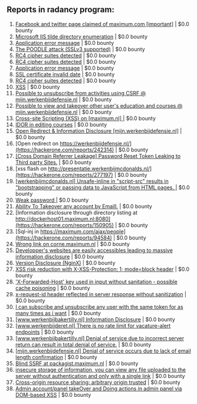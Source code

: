 ## Reports in radancy program:
1. [Facebook and twitter page claimed of maximum.com [important]](https://hackerone.com/reports/170894) | $0.0 bounty
2. [Microsoft IIS tilde directory enumeration](https://hackerone.com/reports/148777) | $0.0 bounty
3. [Application error message](https://hackerone.com/reports/148963) | $0.0 bounty
4. [The POODLE attack (SSLv3 supported)](https://hackerone.com/reports/146911) | $0.0 bounty
5. [RC4 cipher suites detected](https://hackerone.com/reports/101324) | $0.0 bounty
6. [RC4 cipher suites detected](https://hackerone.com/reports/146910) | $0.0 bounty
7. [Application error message](https://hackerone.com/reports/106384) | $0.0 bounty
8. [SSL certificate invalid date](https://hackerone.com/reports/101330) | $0.0 bounty
9. [RC4 cipher suites detected](https://hackerone.com/reports/101331) | $0.0 bounty
10. [XSS](https://hackerone.com/reports/219821) | $0.0 bounty
11. [Possible to unsubscribe from activities using CSRF @ mijn.werkenbijdefensie.nl](https://hackerone.com/reports/217555) | $0.0 bounty
12. [Possible to view and takeover other user's education and courses @ mijn.werkenbijdefensie.nl](https://hackerone.com/reports/217558) | $0.0 bounty
13. [Cross-site Scripting (XSS) on [maximum.nl] ](https://hackerone.com/reports/228006) | $0.0 bounty
14. [IDOR in editing courses](https://hackerone.com/reports/227522) | $0.0 bounty
15. [Open Redirect & Information Disclosure [mijn.werkenbijdefensie.nl]](https://hackerone.com/reports/239503) | $0.0 bounty
16. [Open redirect on https://werkenbijdefensie.nl/](https://hackerone.com/reports/242314) | $0.0 bounty
17. [[Cross Domain Referrer Leakage] Password Reset Token Leaking to Third party Sites.](https://hackerone.com/reports/265740) | $0.0 bounty
18. [xss flash on http://presentatie.werkenbijmcdonalds.nl/](https://hackerone.com/reports/277197) | $0.0 bounty
19. [[werkenbijmcdonalds.nl] Unsafe-inline in "script-src" results in "bootstrapping" or passing data to JavaScript from HTML pages. ](https://hackerone.com/reports/273803) | $0.0 bounty
20. [Weak password ](https://hackerone.com/reports/267539) | $0.0 bounty
21. [Ability To Takeover any account by Emaill.](https://hackerone.com/reports/240821) | $0.0 bounty
22. [Information disclosure through directory listing at http://dockerhost01.maximum.nl:8080](https://hackerone.com/reports/150905) | $0.0 bounty
23. [Sql-inj in https://maximum.com/ajax/people](https://hackerone.com/reports/94584) | $0.0 bounty
24. [Wrong link on corne.maximum.nl](https://hackerone.com/reports/643446) | $0.0 bounty
25. [Developper's websites are easily accessibles leading to massive information disclosure](https://hackerone.com/reports/643882) | $0.0 bounty
26. [Version Disclosure (NginX)](https://hackerone.com/reports/94610) | $0.0 bounty
27. [XSS risk reduction with X-XSS-Protection: 1; mode=block header](https://hackerone.com/reports/94909) | $0.0 bounty
28. ['X-Forwarded-Host' key used in input without sanitation - possible cache poisoning](https://hackerone.com/reports/737315) | $0.0 bounty
29. [x-request-id header reflected in server response without sanitization](https://hackerone.com/reports/798686) | $0.0 bounty
30. [I can subscribe and unsubscribe any user with the same token for as many times as i want](https://hackerone.com/reports/373899) | $0.0 bounty
31. [[www.werkenbijbakertilly.nl] Information Disclosure](https://hackerone.com/reports/892610) | $0.0 bounty
32. [[www.werkenbijderet.nl] There is no rate limit for vacature-alert endpoints](https://hackerone.com/reports/882942) | $0.0 bounty
33. [[www.werkenbijbakertilly.nl] Denial of service due to incorrect server return can result in total denial of service.](https://hackerone.com/reports/892615) | $0.0 bounty
34. [[mijn.werkenbijdefensie.nl] Denial of service occurs due to lack of email length confirmation](https://hackerone.com/reports/920926) | $0.0 bounty
35. [Blind SSRF at packagist.maximum.nl](https://hackerone.com/reports/1538056) | $0.0 bounty
36. [insecure storage of information, you can view any file uploaded to the server without authentication and only with a single link](https://hackerone.com/reports/2007235) | $0.0 bounty
37. [Cross-origin resource sharing: arbitrary origin trusted](https://hackerone.com/reports/1848730) | $0.0 bounty
38. [Admin account/panel takeOver and Doing actions in admin panel via DOM-based XSS](https://hackerone.com/reports/1619445) | $0.0 bounty